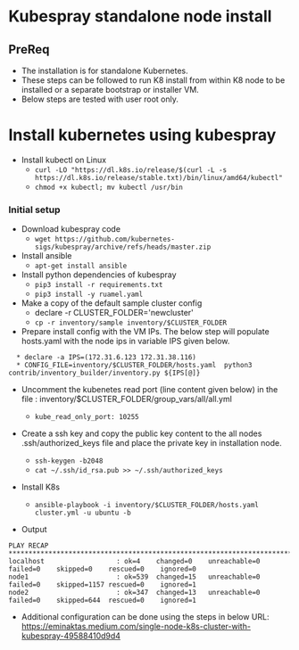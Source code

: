 # Kubespray standalone node install

## PreReq
* The installation is for standalone Kubernetes.
* These steps can be followed to run K8 install from within K8 node to be installed or a separate bootstrap or installer VM.
* Below steps are tested with user root only.
# Install kubernetes using kubespray 
* Install kubectl on Linux
  * ```curl -LO "https://dl.k8s.io/release/$(curl -L -s https://dl.k8s.io/release/stable.txt)/bin/linux/amd64/kubectl"```
  * ```chmod +x kubectl; mv kubectl /usr/bin``` 
### Initial setup

* Download kubespray code
  * ```wget https://github.com/kubernetes-sigs/kubespray/archive/refs/heads/master.zip```
* Install ansible
  * ```apt-get install ansible```
* Install python dependencies of kubespray
  * ```pip3 install -r requirements.txt```
  * ```pip3 install -y ruamel.yaml```
* Make a copy of the default sample cluster config
  * declare -r CLUSTER_FOLDER='newcluster' 
  * ```cp -r inventory/sample inventory/$CLUSTER_FOLDER``` 
* Prepare install config with the VM IPs. The below step will populate hosts.yaml with the node ips in variable IPS given below.
```
  * declare -a IPS=(172.31.6.123 172.31.38.116)
  * CONFIG_FILE=inventory/$CLUSTER_FOLDER/hosts.yaml  python3 contrib/inventory_builder/inventory.py ${IPS[@]}
``` 
* Uncomment the kubenetes read port (line content given below) in the file : inventory/$CLUSTER_FOLDER/group_vars/all/all.yml
  * ```kube_read_only_port: 10255``` 
* Create a ssh key and copy the public key content to the all nodes .ssh/authorized_keys file and place the private key in installation node.
  * ```ssh-keygen -b2048``` 
  * ```cat ~/.ssh/id_rsa.pub >> ~/.ssh/authorized_keys```
* Install K8s
  * ```ansible-playbook -i inventory/$CLUSTER_FOLDER/hosts.yaml cluster.yml -u ubuntu -b```

* Output
```
PLAY RECAP *********************************************************************************************************************************************************************************************************************
localhost                  : ok=4    changed=0    unreachable=0    failed=0    skipped=0    rescued=0    ignored=0
node1                      : ok=539  changed=15   unreachable=0    failed=0    skipped=1157 rescued=0    ignored=1
node2                      : ok=347  changed=13   unreachable=0    failed=0    skipped=644  rescued=0    ignored=1
```
* Additional configuration can be done using the steps in below URL: https://eminaktas.medium.com/single-node-k8s-cluster-with-kubespray-49588410d9d4
